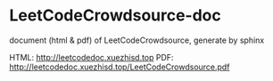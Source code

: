 # LeetCodeCrowdsource-doc
document (html &amp; pdf) of LeetCodeCrowdsource, generate by sphinx

HTML: http://leetcodedoc.xuezhisd.top
PDF: http://leetcodedoc.xuezhisd.top/LeetCodeCrowdsource.pdf
